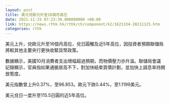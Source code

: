```yaml
---
layout: post
title: 美元兌歐元升至16個月高位
date: 2021-11-25 07:23:38.000000000 +08:00
link: https://news.rthk.hk/rthk/ch/component/k2/1621334-20211125.htm
categories: rthk
---
```


美元上升，兌歐元升至16個月高位，兌日圓觸及近5年高位，因投資者預期聯儲局將較其他主要央行更快收緊貨幣政策。

數據顯示，美國10月消費者支出增幅超過預期，而物價壓力亦升溫。聯儲局會議記錄顯示，官員指如果通脹居高不下，對加快結束買債計劃，並加快上調息率持開放態度。
        
美元指數曾上升0.37%，至96.853。歐元下跌0.44%，至1.1199美元。

美元兌日一度升至115.5日圓的近5年高位。
